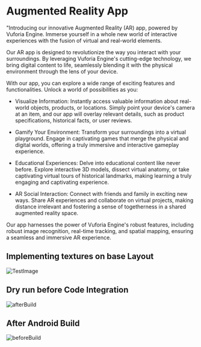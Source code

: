 # Augmented Reality App

"Introducing our innovative Augmented Reality (AR) app, powered by Vuforia Engine. Immerse yourself in a whole new world of interactive experiences with the fusion of virtual and real-world elements.

Our AR app is designed to revolutionize the way you interact with your surroundings. By leveraging Vuforia Engine's cutting-edge technology, we bring digital content to life, seamlessly blending it with the physical environment through the lens of your device.

With our app, you can explore a wide range of exciting features and functionalities. Unlock a world of possibilities as you:

- Visualize Information: Instantly access valuable information about real-world objects, products, or locations.
  Simply point your device's camera at an item, and our app will overlay relevant details, such as product specifications, historical facts, or user reviews.

- Gamify Your Environment: Transform your surroundings into a virtual playground. Engage in captivating games that merge the physical and digital worlds, offering a truly immersive and interactive gameplay experience.

- Educational Experiences: Delve into educational content like never before.
  Explore interactive 3D models, dissect virtual anatomy, or take captivating virtual tours of historical landmarks, making learning a truly engaging and captivating experience.

- AR Social Interaction: Connect with friends and family in exciting new ways. Share AR experiences and collaborate on virtual projects, making distance irrelevant and fostering a sense of togetherness in a shared augmented reality space.

Our app harnesses the power of Vuforia Engine's robust features, including robust image recognition, real-time tracking, and spatial mapping, ensuring a seamless and immersive AR experience.

## Implementing textures on base Layout

![TestImage](https://github.com/Divyanshu960/AugmentedReality/assets/72182690/25a16bdf-8b9a-447d-a7f6-46302a1af40e)

## Dry run before Code Integration

![afterBuild](https://github.com/Divyanshu960/AugmentedReality/assets/72182690/cac77716-0341-4935-86da-5676b750b46e)

## After Android Build

![beforeBuild](https://github.com/Divyanshu960/AugmentedReality/assets/72182690/4b354761-718d-4c74-9ce5-1b0e8e2c253d)


